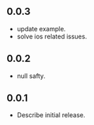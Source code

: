## 0.0.3
* update example.
* solve ios related issues.

## 0.0.2
* null safty.

## 0.0.1
* Describe initial release.
